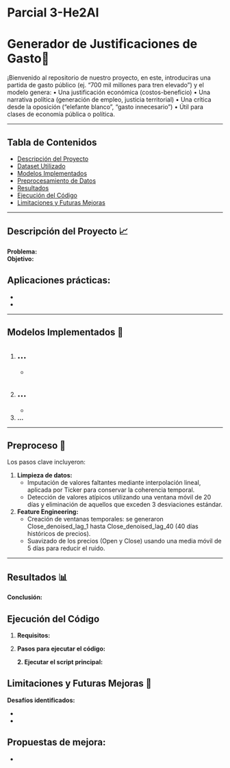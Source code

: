 # Parcial 3-He2AI
# Generador de Justificaciones de Gasto🚀

¡Bienvenido al repositorio de nuestro proyecto, en este, introduciras una partida de gasto público (ej. “700 mil millones para tren elevado”) y el modelo genera:
	•	Una justificación económica (costos-beneficio)
	•	Una narrativa política (generación de empleo, justicia territorial)
	•	Una crítica desde la oposición (“elefante blanco”, “gasto innecesario”)
	•	Útil para clases de economía pública o política.

---

## Tabla de Contenidos
- [Descripción del Proyecto](#descripción-del-proyecto)
- [Dataset Utilizado](#dataset-utilizado)
- [Modelos Implementados](#modelos-implementados)
- [Preprocesamiento de Datos](#preprocesamiento-de-datos)
- [Resultados](#resultados)
- [Ejecución del Código](#ejecución-del-código)
- [Limitaciones y Futuras Mejoras](#limitaciones-y-futuras-mejoras)

---

## Descripción del Proyecto 📈
**Problema:**   
**Objetivo:** 

**Aplicaciones prácticas:**
- 
- 
-  

---

## Modelos Implementados 🤖

1. **...**  
   - 
   - 
2. **...**  
   - 
   - 
3. **...**  
   

---

## Preproceso 🔧
Los pasos clave incluyeron:
1. **Limpieza de datos:**  
   - Imputación de valores faltantes mediante interpolación lineal, aplicada por Ticker para conservar la coherencia temporal.
   - Detección de valores atípicos utilizando una ventana móvil de 20 días y eliminación de aquellos que exceden 3 desviaciones estándar.
2. **Feature Engineering:**  
   - Creación de ventanas temporales: se generaron Close_denoised_lag_1 hasta Close_denoised_lag_40 (40 días históricos de precios).
   - Suavizado de los precios (Open y Close) usando una media móvil de 5 días para reducir el ruido.

---

## Resultados 📊



**Conclusión:** 


## Ejecución del Código 
1. **Requisitos:**  
  
   
2. **Pasos para ejecutar el código:**
   
 

   **2. Ejecutar el script principal:**


## Limitaciones y Futuras Mejoras 🔮
**Desafíos identificados:**

-
-
**Propuestas de mejora:**
-
-
